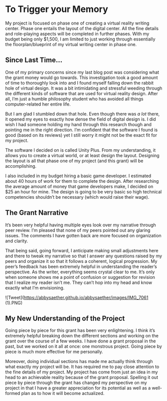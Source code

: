 # To Trigger your Memory

My project is focused on phase one of creating a virtual reality writing center. Phase one entails the layout of the digital center. All the fine details and role-playing aspects will be completed in further phases. With my budget being only $1,500, I am limited to just working through essentially the floorplan/blueprint of my virtual writing center in phase one.  

## Since Last Time…

One of my primary concerns since my last blog post was considering what the grant money would go towards. This investigation took a good amount of time to thoroughly look into and I found myself falling down the rabbit hole of virtual design. It was a bit intimidating and stressful weeding through the different kinds of software that are used for virtual reality design. After all, I’m just a humble philosophy student who has avoided all things computer-related her entire life. 

But I am glad I stumbled down that hole. Even though there was *a lot* there, it opened my eyes to exactly how dense the field of digital design is. I did wish I had someone holding my hand through this research though and pointing me in the right direction. I’m confident that the software I found is good (based on its reviews) yet I still worry it might not be the exact fit for my project. 

The software I decided on is called Unity Plus. From my understanding, it allows you to create a virtual world, or at least design the layout. Designing the layout is all that phase one of my project (and this grant) will be accomplishing.

I also included in my budget hiring a basic game developer. I estimated about 40 hours of work for them to complete the design. After researching the average amount of money that game developers make, I decided on $25 an hour for mine. The design is going to be very basic so high technical competencies shouldn’t be necessary (which would raise their wage). 

## The Grant Narrative

It’s been very helpful having multiple eyes look over my narrative through peer review. I’m pleased that none of my peers pointed out any glaring issues. The comments I have gotten back are more focused on organization and clarity. 

That being said, going forward, I anticipate making small adjustments here and there to tweak my narrative so that I answer any questions raised by my peers and organize it so that it follows a coherent, logical progression. My peer’s feedback has been extremely helpful in understanding the reader’s perspective. As the writer, everything seems crystal clear to me. It’s only when someone shows me a point of confusion or suggestion for revision that I realize my reader isn’t me. They can’t hop into my head and know exactly what I’m envisioning. 

![Tweet](https://abbysaether.github.io/abbysaether/images/IMG_7061 (1).PNG)

## My New Understanding of the Project

Going piece by piece for this grant has been very enlightening. I think it’s extremely helpful breaking down the different sections and working on the grant over the course of a few weeks. I have done a grant proposal in the past, but we worked on it all at once: one monstrous project. Going piece by piece is much more effective for me personally.

Moreover, doing individual sections has made me actually think through what exactly my project will be. It has required me to pay close attention to the fine details of my project. My project has come from just an idea in my head to an achievable reality because of the grant proposal. Spelling it out piece by piece through the grant has changed my perspective on my project in that I have a greater appreciation for its potential as well as a well-formed plan as to how it will become actualized. 
